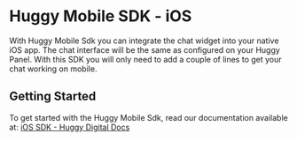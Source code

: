 # Huggy Mobile SDK - iOS

With Huggy Mobile Sdk you can integrate the chat widget into your native iOS app. The chat interface will be the same as configured on your Huggy Panel. With this SDK you will only need to add a couple of lines to get your chat working on mobile.

## Getting Started

To get started with the Huggy Mobile Sdk, read our documentation available at: [iOS SDK - Huggy Digital Docs](https://huggydigital.github.io/docs/mobile/ios-sdk.html)
